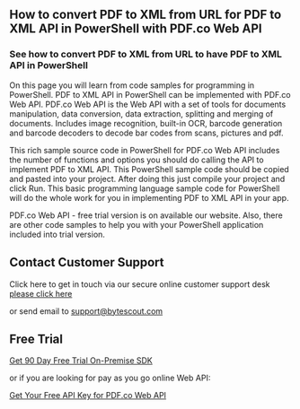 ## How to convert PDF to XML from URL for PDF to XML API in PowerShell with PDF.co Web API

### See how to convert PDF to XML from URL to have PDF to XML API in PowerShell

On this page you will learn from code samples for programming in PowerShell. PDF to XML API in PowerShell can be implemented with PDF.co Web API. PDF.co Web API is the Web API with a set of tools for documents manipulation, data conversion, data extraction, splitting and merging of documents. Includes image recognition, built-in OCR, barcode generation and barcode decoders to decode bar codes from scans, pictures and pdf.

This rich sample source code in PowerShell for PDF.co Web API includes the number of functions and options you should do calling the API to implement PDF to XML API. This PowerShell sample code should be copied and pasted into your project. After doing this just compile your project and click Run. This basic programming language sample code for PowerShell will do the whole work for you in implementing PDF to XML API in your app.

PDF.co Web API - free trial version is on available our website. Also, there are other code samples to help you with your PowerShell application included into trial version.

## Contact Customer Support

Click here to get in touch via our secure online customer support desk [please click here](https://bytescout.zendesk.com/hc/en-us/requests/new?subject=PDF.co%20Web%20API%20Question)

or send email to [support@bytescout.com](mailto:support@bytescout.com?subject=PDF.co%20Web%20API%20Question) 

## Free Trial

[Get 90 Day Free Trial On-Premise SDK](https://bytescout.com/download/web-installer?utm_source=github-readme)

or if you are looking for pay as you go online Web API:

[Get Your Free API Key for PDF.co Web API](https://pdf.co/documentation/api?utm_source=github-readme)